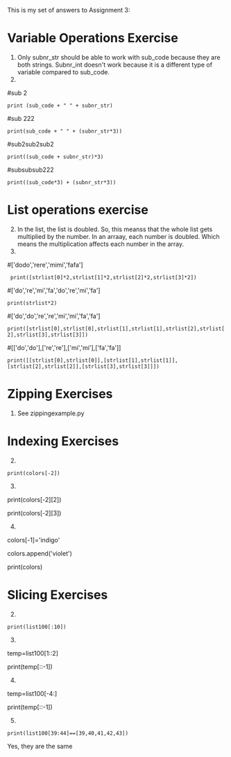 This is my set of answers to Assignment 3:

# Variable Operations Exercise

1. Only subnr_str should be able to work with sub_code because they are both strings. Subnr_int doesn't work because it is a different type of variable compared to sub_code.
2. 
#sub 2

`print (sub_code + " " + subnr_str)`

#sub 222

`print(sub_code + " " + (subnr_str*3))`

#sub2sub2sub2

`print((sub_code + subnr_str)*3)`

#subsubsub222

`print((sub_code*3) + (subnr_str*3))`

# List operations exercise

2. In the list, the list is doubled. So, this meanss that the whole list gets multiplied by the number. In an arraay, each number is doubled. Which means the multiplication affects each number in the array.
3.


#['dodo','rere','mimi','fafa']

`
print([strlist[0]*2,strlist[1]*2,strlist[2]*2,strlist[3]*2])`

#['do','re','mi','fa','do','re','mi','fa']

`print(strlist*2)`

#['do','do','re','re','mi','mi','fa','fa']

`print([strlist[0],strlist[0],strlist[1],strlist[1],strlist[2],strlist[2],strlist[3],strlist[3]])`

#[['do','do'],['re','re'],['mi','mi'],['fa','fa']]

`print([[strlist[0],strlist[0]],[strlist[1],strlist[1]],[strlist[2],strlist[2]],[strlist[3],strlist[3]]])
`

# Zipping Exercises

1. See zippingexample.py


# Indexing Exercises

2. 
`print(colors[-2])
`

3.
print(colors[-2][2])

print(colors[-2][3])

4. 
colors[-1]='indigo'

colors.append('violet')

print(colors)


# Slicing Exercises

2.
`print(list100[:10])`


3.
temp=list100[1::2]

print(temp[::-1])

4.
temp=list100[-4:]

print(temp[::-1])

5.

`print(list100[39:44]==[39,40,41,42,43])`

Yes, they are the same
